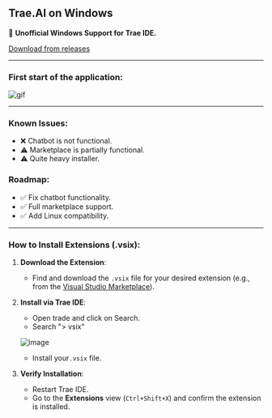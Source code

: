 ## Trae.AI on Windows

🚀 **Unofficial Windows Support for Trae IDE.**

[Download from releases](shttps://github.com/polo-1245-oficial/traeAI/releases/tag/v1.0.5760)

---

### First start of the application:

![gif](https://github.com/user-attachments/assets/63509ed6-fba8-4d7b-92a1-f79d4ae809bc)


---

### Known Issues:
- ❌ Chatbot is not functional.
- ⚠️ Marketplace is partially functional.
- ⚠️ Quite heavy installer.

### Roadmap:
- ✅ Fix chatbot functionality.
- ✅ Full marketplace support.
- ✅ Add Linux compatibility.

---

### How to Install Extensions (.vsix):

1. **Download the Extension**: 
   - Find and download the `.vsix` file for your desired extension (e.g., from the [Visual Studio Marketplace](https://marketplace.visualstudio.com/)).

2. **Install via Trae IDE**:  
   - Open trade and click on Search.  
   - Search "> vsix"
     
   ![image](https://github.com/user-attachments/assets/2ce28395-8c3d-4064-933a-f40c95a73a65)
   - Install your`.vsix` file.

3. **Verify Installation**:  
   - Restart Trae IDE.  
   - Go to the **Extensions** view (`Ctrl+Shift+X`) and confirm the extension is installed.
